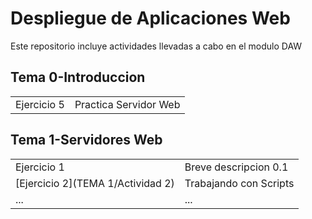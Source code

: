 # Despliegue de Aplicaciones Web
Este repositorio incluye actividades llevadas a cabo en el modulo DAW

## Tema 0-Introduccion

|   |  |
| ------------- | ------------- |
| Ejercicio 5  | Practica Servidor Web |

## Tema 1-Servidores Web

|   |  |
| ------------- | ------------- |
| Ejercicio 1  | Breve descripcion 0.1 |
|[Ejercicio 2](TEMA 1/Actividad 2)| Trabajando con Scripts  |
| ... | ...  |

